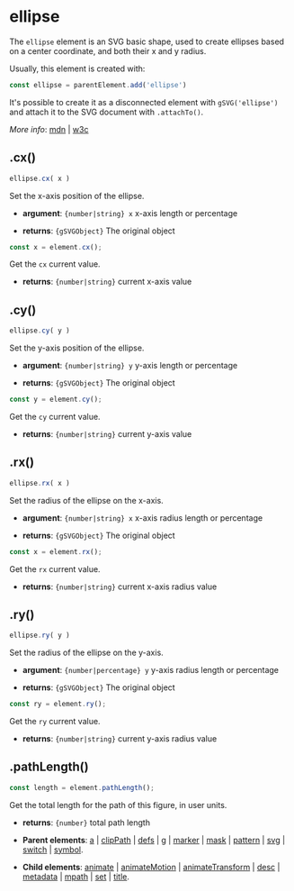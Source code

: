 # ellipse

The `ellipse` element is an SVG basic shape, used to create ellipses based on a center coordinate, and both their x and y radius.

Usually, this element is created with:
      
```js
const ellipse = parentElement.add('ellipse')
```

It's possible to create it as a disconnected element with `gSVG('ellipse')` and attach it to the SVG document with `.attachTo()`.

*More info*:
      [mdn](https://developer.mozilla.org//en-US/docs/Web/SVG/Element/ellipse) | [w3c](https://svgwg.org/svg2-draft/single-page.html#shapes-EllipseElement)

## .cx()


```js
ellipse.cx( x )
```
Set the x-axis position of the ellipse.

- **argument**: `{number|string} x` x-axis length or percentage

- **returns**: `{gSVGObject}` The original object


```js
const x = element.cx();
```
Get the `cx` current value.

- **returns**: `{number|string}` current x-axis value

## .cy()


```js
ellipse.cy( y )
```
Set the y-axis position of the ellipse.

- **argument**: `{number|string} y` y-axis length or percentage

- **returns**: `{gSVGObject}` The original object


```js
const y = element.cy();
```
Get the `cy` current value.

- **returns**: `{number|string}` current y-axis value

## .rx()


```js
ellipse.rx( x )
```
Set the radius of the ellipse on the x-axis.

- **argument**: `{number|string} x` x-axis radius length or percentage

- **returns**: `{gSVGObject}` The original object


```js
const x = element.rx();
```
Get the `rx` current value.

- **returns**: `{number|string}` current x-axis radius value

## .ry()


```js
ellipse.ry( y )
```
Set the radius of the ellipse on the y-axis.

- **argument**: `{number|percentage} y` y-axis radius length or percentage

- **returns**: `{gSVGObject}` The original object


```js
const ry = element.ry();
```
Get the `ry` current value.

- **returns**: `{number|string}` current y-axis radius value

## .pathLength()


```js
const length = element.pathLength();
```
Get the total length for the path of this figure, in user units.

- **returns**: `{number}` total path length

- **Parent elements**: [a](./a.md) | [clipPath](./clipPath.md) | [defs](./defs.md) | [g](./g.md) | [marker](./marker.md) | [mask](./mask.md) | [pattern](./pattern.md) | [svg](./svg.md) | [switch](./switch.md) | [symbol](./symbol.md).

- **Child elements**: [animate](./animate.md) | [animateMotion](./animateMotion.md) | [animateTransform](./animateTransform.md) | [desc](./desc.md) |  [metadata](./metadata.md) | [mpath](./mpath.md) | [set](./set.md) | [title](./title.md).

